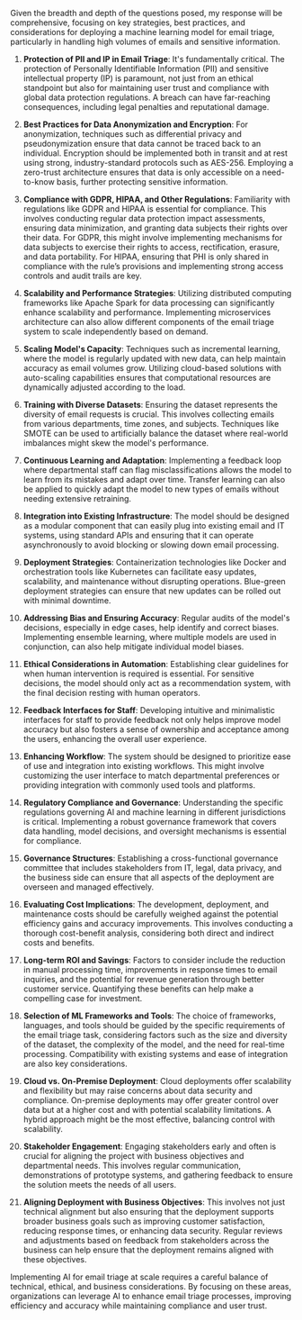 Given the breadth and depth of the questions posed, my response will be comprehensive, focusing on key strategies, best practices, and considerations for deploying a machine learning model for email triage, particularly in handling high volumes of emails and sensitive information. 

1. **Protection of PII and IP in Email Triage**: It's fundamentally critical. The protection of Personally Identifiable Information (PII) and sensitive intellectual property (IP) is paramount, not just from an ethical standpoint but also for maintaining user trust and compliance with global data protection regulations. A breach can have far-reaching consequences, including legal penalties and reputational damage.

2. **Best Practices for Data Anonymization and Encryption**: For anonymization, techniques such as differential privacy and pseudonymization ensure that data cannot be traced back to an individual. Encryption should be implemented both in transit and at rest using strong, industry-standard protocols such as AES-256. Employing a zero-trust architecture ensures that data is only accessible on a need-to-know basis, further protecting sensitive information.

3. **Compliance with GDPR, HIPAA, and Other Regulations**: Familiarity with regulations like GDPR and HIPAA is essential for compliance. This involves conducting regular data protection impact assessments, ensuring data minimization, and granting data subjects their rights over their data. For GDPR, this might involve implementing mechanisms for data subjects to exercise their rights to access, rectification, erasure, and data portability. For HIPAA, ensuring that PHI is only shared in compliance with the rule’s provisions and implementing strong access controls and audit trails are key.

4. **Scalability and Performance Strategies**: Utilizing distributed computing frameworks like Apache Spark for data processing can significantly enhance scalability and performance. Implementing microservices architecture can also allow different components of the email triage system to scale independently based on demand.

5. **Scaling Model's Capacity**: Techniques such as incremental learning, where the model is regularly updated with new data, can help maintain accuracy as email volumes grow. Utilizing cloud-based solutions with auto-scaling capabilities ensures that computational resources are dynamically adjusted according to the load.

6. **Training with Diverse Datasets**: Ensuring the dataset represents the diversity of email requests is crucial. This involves collecting emails from various departments, time zones, and subjects. Techniques like SMOTE can be used to artificially balance the dataset where real-world imbalances might skew the model's performance.

7. **Continuous Learning and Adaptation**: Implementing a feedback loop where departmental staff can flag misclassifications allows the model to learn from its mistakes and adapt over time. Transfer learning can also be applied to quickly adapt the model to new types of emails without needing extensive retraining.

8. **Integration into Existing Infrastructure**: The model should be designed as a modular component that can easily plug into existing email and IT systems, using standard APIs and ensuring that it can operate asynchronously to avoid blocking or slowing down email processing.

9. **Deployment Strategies**: Containerization technologies like Docker and orchestration tools like Kubernetes can facilitate easy updates, scalability, and maintenance without disrupting operations. Blue-green deployment strategies can ensure that new updates can be rolled out with minimal downtime.

10. **Addressing Bias and Ensuring Accuracy**: Regular audits of the model's decisions, especially in edge cases, help identify and correct biases. Implementing ensemble learning, where multiple models are used in conjunction, can also help mitigate individual model biases.

11. **Ethical Considerations in Automation**: Establishing clear guidelines for when human intervention is required is essential. For sensitive decisions, the model should only act as a recommendation system, with the final decision resting with human operators.

12. **Feedback Interfaces for Staff**: Developing intuitive and minimalistic interfaces for staff to provide feedback not only helps improve model accuracy but also fosters a sense of ownership and acceptance among the users, enhancing the overall user experience.

13. **Enhancing Workflow**: The system should be designed to prioritize ease of use and integration into existing workflows. This might involve customizing the user interface to match departmental preferences or providing integration with commonly used tools and platforms.

14. **Regulatory Compliance and Governance**: Understanding the specific regulations governing AI and machine learning in different jurisdictions is critical. Implementing a robust governance framework that covers data handling, model decisions, and oversight mechanisms is essential for compliance.

15. **Governance Structures**: Establishing a cross-functional governance committee that includes stakeholders from IT, legal, data privacy, and the business side can ensure that all aspects of the deployment are overseen and managed effectively.

16. **Evaluating Cost Implications**: The development, deployment, and maintenance costs should be carefully weighed against the potential efficiency gains and accuracy improvements. This involves conducting a thorough cost-benefit analysis, considering both direct and indirect costs and benefits.

17. **Long-term ROI and Savings**: Factors to consider include the reduction in manual processing time, improvements in response times to email inquiries, and the potential for revenue generation through better customer service. Quantifying these benefits can help make a compelling case for investment.

18. **Selection of ML Frameworks and Tools**: The choice of frameworks, languages, and tools should be guided by the specific requirements of the email triage task, considering factors such as the size and diversity of the dataset, the complexity of the model, and the need for real-time processing. Compatibility with existing systems and ease of integration are also key considerations.

19. **Cloud vs. On-Premise Deployment**: Cloud deployments offer scalability and flexibility but may raise concerns about data security and compliance. On-premise deployments may offer greater control over data but at a higher cost and with potential scalability limitations. A hybrid approach might be the most effective, balancing control with scalability.

20. **Stakeholder Engagement**: Engaging stakeholders early and often is crucial for aligning the project with business objectives and departmental needs. This involves regular communication, demonstrations of prototype systems, and gathering feedback to ensure the solution meets the needs of all users.

21. **Aligning Deployment with Business Objectives**: This involves not just technical alignment but also ensuring that the deployment supports broader business goals such as improving customer satisfaction, reducing response times, or enhancing data security. Regular reviews and adjustments based on feedback from stakeholders across the business can help ensure that the deployment remains aligned with these objectives.

Implementing AI for email triage at scale requires a careful balance of technical, ethical, and business considerations. By focusing on these areas, organizations can leverage AI to enhance email triage processes, improving efficiency and accuracy while maintaining compliance and user trust.